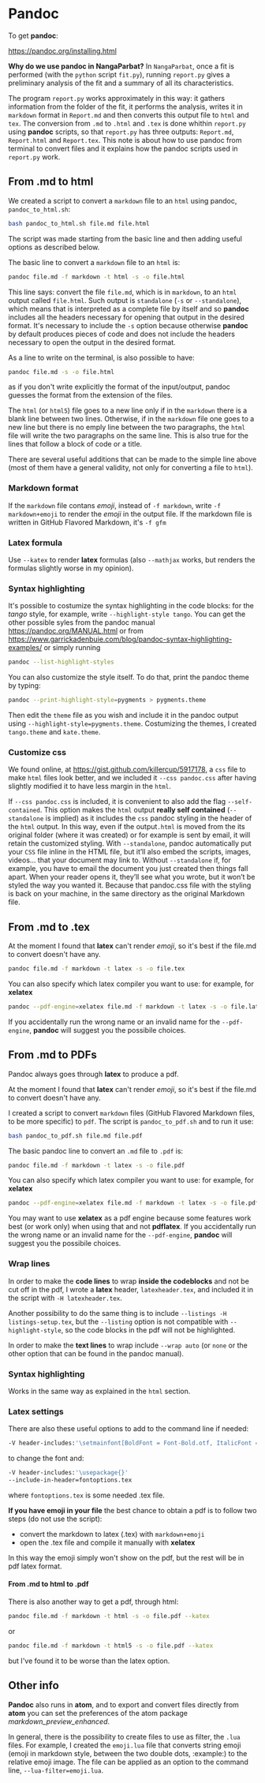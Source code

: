 # Pandoc
To get __pandoc__:

  <https://pandoc.org/installing.html>

__Why do we use pandoc in NangaParbat?__
In ``NangaParbat``, once a fit is performed (with the ``python`` script ``fit.py``), running ``report.py`` gives a preliminary analysis of the fit and a summary of all its characteristics.

The program ``report.py`` works approximately in this way: it gathers information from the folder of the fit, it performs the analysis, writes it in ``markdown`` format in ``Report.md`` and then converts this output file to ``html`` and ``tex``.
The conversion from ``.md`` to ``.html`` and ``.tex`` is done whithin ``report.py`` using __pandoc__ scripts, so that ``report.py`` has three outputs: ``Report.md``, ``Report.html`` and ``Report.tex``.
This note is about how to use pandoc from terminal to convert files and it explains how the pandoc scripts used in ``report.py`` work.


## From .md to html
We created a script to convert a ``markdown`` file to an ``html`` using pandoc, ``pandoc_to_html.sh``:

```bash {cmd=false}
bash pandoc_to_html.sh file.md file.html
```

The script was made starting from the basic line and then adding useful options as described below.

The basic line to convert a ``markdown`` file to an ``html`` is:

```bash {cmd=false}
pandoc file.md -f markdown -t html -s -o file.html
```

This line says: convert the file ``file.md``, which is in ``markdown``, to an ``html`` output called ``file.html``.
Such output is ``standalone`` (``-s`` or ``--standalone``), which means that is interpreted as a complete file by itself and so __pandoc__ includes all the headers necessary for opening that output in the desired format. It's necessary to include the ``-s`` option because otherwise __pandoc__ by default produces pieces of code and does not include the headers necessary to open the output in the desired format.

As a line to write on the terminal, is also possible to have:

```bash {cmd=false}
pandoc file.md -s -o file.html
```
as if you don't write explicitly the format of the input/output,  pandoc guesses the format from the extension of the files.

The ``html`` (or ``html5``) file goes to a new line only if in the ``markdown`` there is a blank line between two lines. Otherwise, if in the ``markdown`` file one goes to a new line but there is no emply line between the two paragraphs, the ``html`` file will write the two paragraphs on the same line. This is also true for the lines that follow a block of code or a title.

There are several useful additions that can be made to the simple line above (most of them have a general validity, not only for converting a file to ``html``).

### Markdown format

If the ``markdown`` file contans _emoji_, instead of ``-f markdown``, write ``-f markdown+emoji`` to render the _emoji_ in the output file.
If the markdown file is written in GitHub Flavored Markdown, it's  ``-f gfm``

### Latex formula

Use ``--katex`` to render __latex__ formulas (also ``--mathjax`` works, but renders the formulas slightly worse in my opinion).

### Syntax highlighting

It's possible to costumize the syntax highlighting in the code blocks: for the _tango_ style, for example, write ``--highlight-style tango``. You can get the other possible syles from the pandoc manual <https://pandoc.org/MANUAL.html> or from  <https://www.garrickadenbuie.com/blog/pandoc-syntax-highlighting-examples/> or simply running

```bash {cmd=true}
pandoc --list-highlight-styles
```
You can also customize the style itself. To do that, print the pandoc theme by typing:

 ```bash {cmd=true}
 pandoc --print-highlight-style=pygments > pygments.theme
 ```
Then edit the ``theme`` file as you wish and include it in the pandoc output using ``--highlight-style=pygments.theme``.
Costumizing the themes, I created ``tango.theme`` and ``kate.theme``.

### Customize css

We found online, at <https://gist.github.com/killercup/5917178>, a ``css`` file to make ``html`` files look better, and we included it  ``--css pandoc.css`` after having slightly modified it to have less margin in the ``html``.

If ``--css pandoc.css`` is included, it is convenient to also add the flag ``--self-contained``. This option makes the ``html`` output __really self contained__ (``--standalone`` is implied) as it includes the ``css`` pandoc styling in the header of the ``html`` output. In this way, even if the output``.html`` is moved from the its original folder (where it was created) or for example is sent by email, it will retain the customized styling.
With ``--standalone``, pandoc automatically put your ``CSS`` file inline in the HTML file, but it’ll also embed the scripts, images, videos… that your document may link to.
Without ``--standalone`` if, for example, you have to email the document you just created then things fall apart. When your reader opens it, they’ll see what you wrote, but it won’t be styled the way you wanted it. Because that pandoc.css file with the styling is back on your machine, in the same directory as the original Markdown file.


## From .md to .tex

At the moment I found that __latex__ can't render _emoji_, so it's best if the file.md to convert doesn't have any.

```bash {cmd=true}
pandoc file.md -f markdown -t latex -s -o file.tex
```

You can also specify which latex compiler you want to use: for example, for __xelatex__

```bash {cmd=true}
pandoc --pdf-engine=xelatex file.md -f markdown -t latex -s -o file.latex
```

If you accidentally run the wrong name or an invalid name for the ``--pdf-engine``, __pandoc__ will suggest you the possibile choices.

## From .md to PDFs
Pandoc always goes through __latex__ to produce a pdf.

At the moment I found that __latex__ can't render _emoji_, so it's best if the file.md to convert doesn't have any.

I created a script to convert ``markdown`` files (GitHub Flavored Markdown files, to be more specific) to ``pdf``.
The script is ``pandoc_to_pdf.sh`` and to run it use:

```bash {cmd=false}
bash pandoc_to_pdf.sh file.md file.pdf
```
The basic pandoc line to convert an ``.md`` file to ``.pdf`` is:

```bash {cmd=true}
pandoc file.md -f markdown -t latex -s -o file.pdf
```
You can also specify which latex compiler you want to use: for example, for __xelatex__

```bash {cmd=true}
pandoc --pdf-engine=xelatex file.md -f markdown -t latex -s -o file.pdf
```
You may want to use __xelatex__ as a pdf engine because some features work best (or work only) when using that and not __pdflatex__.
If you accidentally run the wrong name or an invalid name for the ``--pdf-engine``, __pandoc__ will suggest you the possibile choices.

### Wrap lines

In order to make the __code lines__ to wrap __inside the codeblocks__ and not be cut off in the pdf, I wrote a __latex__ header, ``latexheader.tex``, and included it in the script with ``-H latexheader.tex``.

Another possibility to do the same thing is to include ``--listings -H listings-setup.tex``, but the ``--listing`` option is not compatible with ``--highlight-style``, so the code blocks in the pdf will not be highlighted.

In order to make the __text lines__ to wrap include ``--wrap auto`` (or ``none`` or the other option that can be found in the pandoc manual).

### Syntax highlighting

Works in the same way as explained in the ``html`` section.

### Latex settings

There are also these useful options to add to the command line if needed:

```bash {cmd=true}
-V header-includes:'\setmainfont[BoldFont = Font-Bold.otf, ItalicFont = Font-Italic.otf, BoldItalicFont = Font-BoldItalic.otf]{Font-Regular.otf}'
```

to change the font and:

```bash {cmd=true}
-V header-includes:'\usepackage{}'
--include-in-header=fontoptions.tex
```

where ``fontoptions.tex`` is some needed .tex file.


__If you have emoji in your file__ the best chance to obtain a pdf is to follow two steps (do not use the script):

- convert the markdown to latex (.tex) with ``markdown+emoji``
- open the .tex file and compile it manually with __xelatex__

In this way the emoji simply won't show on the pdf, but the rest will be in pdf latex format.

#### From .md to html to .pdf

There is also another way to get a pdf, through html:

```bash {cmd=true}
pandoc file.md -f markdown -t html -s -o file.pdf --katex
```

or

```bash {cmd=true}
pandoc file.md -f markdown -t html5 -s -o file.pdf --katex
```

but I've found it to be worse than the latex option.

## Other info

__Pandoc__ also runs in __atom__, and to export and convert files directly from __atom__ you can set the preferences of the atom package _markdown_preview_enhanced_.

In general, there is the possibility to create files to use as filter, the ``.lua`` files.
For example, I created the ``emoji.lua`` file that converts string emoji (emoji in markdown style, between the two double dots, :example:) to the relative emoji image. The file can be applied as an option to the command line, ``--lua-filter=emoji.lua``.

